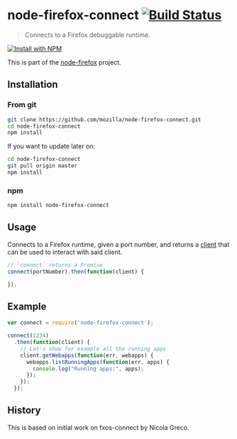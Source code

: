 # node-firefox-connect [![Build Status](https://secure.travis-ci.org/mozilla/node-firefox-connect.png?branch=master)](http://travis-ci.org/mozilla/node-firefox-connect)

> Connects to a Firefox debuggable runtime.

[![Install with NPM](https://nodei.co/npm/node-firefox-connect.png?downloads=true&stars=true)](https://nodei.co/npm/node-firefox-connect/)

This is part of the [node-firefox](https://github.com/mozilla/node-firefox) project.

## Installation

### From git

```sh
git clone https://github.com/mozilla/node-firefox-connect.git
cd node-firefox-connect
npm install
```

If you want to update later on:

```sh
cd node-firefox-connect
git pull origin master
npm install
```

### npm

```bash
npm install node-firefox-connect
```

## Usage

Connects to a Firefox runtime, given a port number, and returns a [client](https://github.com/harthur/firefox-client) that can be used to interact with said client.

```javascript
// `connect` returns a Promise
connect(portNumber).then(function(client) {

});
```

## Example

```javascript
var connect = require('node-firefox-connect');

connect(1234)
  .then(function(client) {
    // Let's show for example all the running apps
    client.getWebapps(function(err, webapps) {
      webapps.listRunningApps(function(err, apps) {
        console.log("Running apps:", apps);
      });
    });
  });
```

## History

This is based on initial work on fxos-connect by Nicola Greco.
